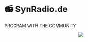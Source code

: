 # 📻 SynRadio.de

PROGRAM WITH THE COMMUNITY

<div align="center">
    <img src="https://skillicons.dev/icons?i=nodejs,javascript,discord,github,git" />
</div>
